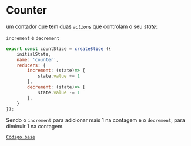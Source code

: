 # Counter
um contador que tem duas *[`actions`](https://redux.js.org/tutorials/fundamentals/part-2-concepts-data-flow#actions)* que controlam o seu *state*:

`increment` e `decrement`
```js
export const countSlice = createSlice ({
    initialState,
    name: 'counter',
    reducers: {
        increment: (state)=> {
            state.value += 1
        },
        decrement: (state)=> {
            state.value -= 1
        },
    }
});

```

Sendo o `increment` para adicionar mais 1 na contagem e o `decrement`, para diminuir 1 na contagem.


[`Código base`](https://redux.js.org/introduction/getting-started)
